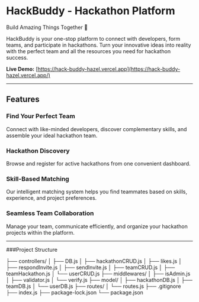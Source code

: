 # HackBuddy - Hackathon Platform
Build Amazing Things Together 🚀  

HackBuddy is your one-stop platform to connect with developers, form teams, and participate in hackathons. Turn your innovative ideas into reality with the perfect team and all the resources you need for hackathon success.  

**Live Demo:** [https://hack-buddy-hazel.vercel.app](https://hack-buddy-hazel.vercel.app/)  

---

## Features

### Find Your Perfect Team
Connect with like-minded developers, discover complementary skills, and assemble your ideal hackathon team.  

### Hackathon Discovery
Browse and register for active hackathons from one convenient dashboard.  

### Skill-Based Matching
Our intelligent matching system helps you find teammates based on skills, experience, and project preferences.  

### Seamless Team Collaboration
Manage your team, communicate efficiently, and organize your hackathon projects within the platform.  

---

###Project Structure 

├── controllers/
│   ├── DB.js
│   ├── hackathonCRUD.js
│   ├── likes.js
│   ├── respondInvite.js
│   ├── sendInvite.js
│   ├── teamCRUD.js
│   ├── teamHackathon.js
│   └── userCRUD.js
├── middlewares/
│   ├── isAdmin.js
│   ├── validator.js
│   └── verify.js
├── model/
│   ├── hackathonDB.js
│   ├── teamDB.js
│   └── userDB.js
├── routes/
│   └── routes.js
├── .gitignore
├── index.js
├── package-lock.json
└── package.json



